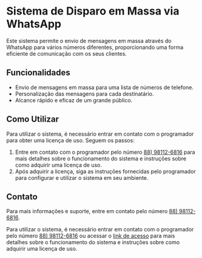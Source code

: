 # Sistema de Disparo em Massa via WhatsApp

Este sistema permite o envio de mensagens em massa através do WhatsApp para vários números diferentes, proporcionando uma forma eficiente de comunicação com os seus clientes.

## Funcionalidades

- Envio de mensagens em massa para uma lista de números de telefone.
- Personalização das mensagens para cada destinatário.
- Alcance rápido e eficaz de um grande público.

## Como Utilizar

Para utilizar o sistema, é necessário entrar em contato com o programador para obter uma licença de uso. Seguem os passos:

1. Entre em contato com o programador pelo número [88) 98112-6816](https://wa.me/5588981126816) para mais detalhes sobre o funcionamento do sistema e instruções sobre como adquirir uma licença de uso.
2. Após adquirir a licença, siga as instruções fornecidas pelo programador para configurar e utilizar o sistema em seu ambiente.

## Contato

Para mais informações e suporte, entre em contato pelo número [88) 98112-6816](https://wa.me/5588981126816).

Para utilizar o sistema, é necessário entrar em contato com o programador pelo número [88) 98112-6816](https://wa.me/5588981126816) ou acessar o [link de acesso](https://betinribeiro.github.io/disparo_whatsapp) para mais detalhes sobre o funcionamento do sistema e instruções sobre como adquirir uma licença de uso.
